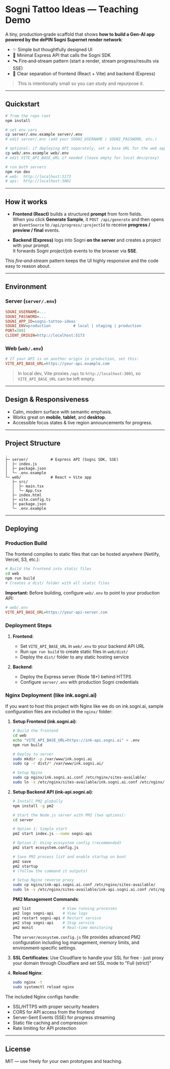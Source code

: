 # Sogni Tattoo Ideas — Teaching Demo

A tiny, production‑grade scaffold that shows **how to build a Gen‑AI app powered by the dePIN Sogni Supernet render network**:

- ✨ Simple but thoughtfully designed UI
- 🔌 Minimal Express API that calls the Sogni SDK
- 🛰️ Fire‑and‑stream pattern (start a render, stream progress/results via SSE)
- 🧩 Clear separation of frontend (React + Vite) and backend (Express)

> This is intentionally small so you can study and repurpose it.

---

## Quickstart

```bash
# from the repo root
npm install

# set env vars
cp server/.env.example server/.env
# edit server/.env (add your SOGNI_USERNAME / SOGNI_PASSWORD, etc.)

# optional: if deploying API separately, set a base URL for the web app:
cp web/.env.example web/.env
# edit VITE_API_BASE_URL if needed (leave empty for local dev/proxy)

# run both servers
npm run dev
# web:  http://localhost:5173
# api:  http://localhost:3001
```

---

## How it works

- **Frontend (React)** builds a structured **prompt** from form fields.  
  When you click **Generate Sample**, it `POST /api/generate` and then opens an `EventSource` to `/api/progress/:projectId` to receive **progress / preview / final** events.

- **Backend (Express)** logs into Sogni **on the server** and creates a project with your prompt.  
  It forwards Sogni project/job events to the browser via **SSE**.

This *fire‑and‑stream* pattern keeps the UI highly responsive and the code easy to reason about.

---

## Environment

### Server (`server/.env`)
```ini
SOGNI_USERNAME=...
SOGNI_PASSWORD=...
SOGNI_APP_ID=sogni-tattoo-ideas
SOGNI_ENV=production          # local | staging | production
PORT=3001
CLIENT_ORIGIN=http://localhost:5173
```

### Web (`web/.env`)
```ini
# If your API is on another origin in production, set this:
VITE_API_BASE_URL=https://your-api.example.com
```

> In local dev, Vite proxies `/api` to `http://localhost:3001`, so `VITE_API_BASE_URL` can be left empty.

---

## Design & Responsiveness

- Calm, modern surface with semantic emphasis.
- Works great on **mobile**, **tablet**, and **desktop**.
- Accessible focus states & live region announcements for progress.

---

## Project Structure

```
.
├─ server/          # Express API (Sogni SDK, SSE)
│  ├─ index.js
│  ├─ package.json
│  └─ .env.example
└─ web/             # React + Vite app
   ├─ src/
   │  ├─ main.tsx
   │  └─ App.tsx
   ├─ index.html
   ├─ vite.config.ts
   ├─ package.json
   └─ .env.example
```

---

## Deploying

### Production Build

The frontend compiles to static files that can be hosted anywhere (Netlify, Vercel, S3, etc.):

```bash
# Build the frontend into static files
cd web
npm run build
# Creates a dist/ folder with all static files
```

**Important:** Before building, configure `web/.env` to point to your production API:
```ini
# web/.env
VITE_API_BASE_URL=https://your-api-server.com
```

### Deployment Steps

1. **Frontend**: 
   - Set `VITE_API_BASE_URL` in `web/.env` to your backend API URL
   - Run `npm run build` to create static files in `web/dist/`
   - Deploy the `dist/` folder to any static hosting service

2. **Backend**: 
   - Deploy the Express server (Node 18+) behind HTTPS
   - Configure `server/.env` with production Sogni credentials

### Nginx Deployment (like ink.sogni.ai)

If you want to host this project with Nginx like we do on ink.sogni.ai, sample configuration files are included in the `nginx/` folder:

1. **Setup Frontend (ink.sogni.ai)**:
   ```bash
   # Build the frontend
   cd web
   echo "VITE_API_BASE_URL=https://ink-api.sogni.ai" > .env
   npm run build
   
   # Deploy to server
   sudo mkdir -p /var/www/ink.sogni.ai
   sudo cp -r dist/* /var/www/ink.sogni.ai/
   
   # Setup Nginx
   sudo cp nginx/ink.sogni.ai.conf /etc/nginx/sites-available/
   sudo ln -s /etc/nginx/sites-available/ink.sogni.ai.conf /etc/nginx/sites-enabled/
   ```

2. **Setup Backend API (ink-api.sogni.ai)**:
   ```bash
   # Install PM2 globally
   npm install -g pm2
   
   # Start the Node.js server with PM2 (two options):
   cd server
   
   # Option 1: Simple start
   pm2 start index.js --name sogni-api
   
   # Option 2: Using ecosystem config (recommended)
   pm2 start ecosystem.config.js
   
   # Save PM2 process list and enable startup on boot
   pm2 save
   pm2 startup
   # (follow the command it outputs)
   
   # Setup Nginx reverse proxy
   sudo cp nginx/ink-api.sogni.ai.conf /etc/nginx/sites-available/
   sudo ln -s /etc/nginx/sites-available/ink-api.sogni.ai.conf /etc/nginx/sites-enabled/
   ```
   
   **PM2 Management Commands**:
   ```bash
   pm2 list              # View running processes
   pm2 logs sogni-api    # View logs
   pm2 restart sogni-api # Restart service
   pm2 stop sogni-api    # Stop service
   pm2 monit             # Real-time monitoring
   ```
   
   The `server/ecosystem.config.js` file provides advanced PM2 configuration including log management, memory limits, and environment-specific settings.

3. **SSL Certificates**: Use Cloudflare to handle your SSL for free - just proxy your domain through Cloudflare and set SSL mode to "Full (strict)"

4. **Reload Nginx**:
   ```bash
   sudo nginx -t
   sudo systemctl reload nginx
   ```

The included Nginx configs handle:
- SSL/HTTPS with proper security headers
- CORS for API access from the frontend
- Server-Sent Events (SSE) for progress streaming
- Static file caching and compression
- Rate limiting for API protection

---

## License

MIT — use freely for your own prototypes and teaching.
